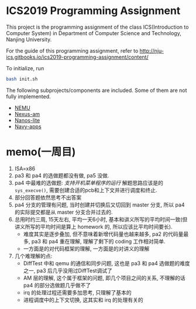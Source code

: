 # ICS2019 Programming Assignment

This project is the programming assignment of the class ICS(Introduction to Computer System) in Department of Computer Science and Technology, Nanjing University.

For the guide of this programming assignment,
refer to http://nju-ics.gitbooks.io/ics2019-programming-assignment/content/

To initialize, run
```bash
bash init.sh
```

The following subprojects/components are included. Some of them are not fully implemented.
* [NEMU](https://github.com/NJU-ProjectN/nemu)
* [Nexus-am](https://github.com/NJU-ProjectN/nexus-am)
* [Nanos-lite](https://github.com/NJU-ProjectN/nanos-lite)
* [Navy-apps](https://github.com/NJU-ProjectN/navy-apps)

# memo(一周目)
1. ISA=x86
2. pa3 和 pa4 的选做题都没有做, pa5 没做.
3. pa4 中最难的选做题: *支持开机菜单程序的运行* 解题思路应该是的 `sys_execve()`, 需要创建合适的pcb和上下文并进行调度和终止.
4. 部分回答题依然思考不出答案
5. pa4 分支的管理有问题, 当时创建并切换后又切回到 master 分支, 所以 pa4 的实际提交都是从 master 分支合并过去的.
6. 总用时约三周, 15天左右, 平均一天6小时, 基本和讲义所写的平均时间一致(但讲义所写的平均时间是算上 homework 的, 所以应该比平均时间要长).
    + 难度其实是逐步叠加, 但不意味着新增代码量也越来越多, pa2 的代码量最多, pa3 和 pa4 重在理解, 理解了剩下的 coding 工作相对简单.
    + 一方面是的对代码框架的理解, 一方面是的对讲义的理解
7. 几个难理解的点:
    + DiffTest 中和 qemu 的通信和同步问题, 这也是 pa3 和 pa4 选做题的难度之一, pa3 后几乎没用过DiffTest调试了
    + AM 层的理解, 这个属于框架的问题, 即几个项目之间的关系, 不理解的话 pa4 的部分选做题几乎做不了
    + irq 的处理过程还需要多加思考, 只理解了基本的
    + 进程调度中的上下文切换, 这其实和 irq 的处理有关的